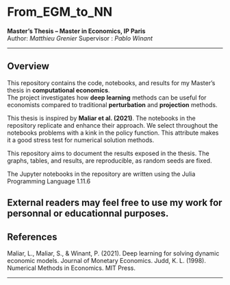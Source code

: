 # From_EGM_to_NN
**Master’s Thesis – Master in Economics, IP Paris**  
Author: *Matthieu Grenier*
Supervisor : *Pablo Winant*

---

## Overview

This repository contains the code, notebooks, and results for my Master’s thesis in **computational economics**.  
The project investigates how **deep learning** methods can be useful for economists compared to traditional **perturbation** and **projection** methods.

This thesis is inspired by **Maliar et al. (2021)**. The notebooks in the repository replicate and enhance their approach. We select throughout the notebooks problems with a kink in the policy function. This attribute makes it a good stress test for numerical solution methods.

This repository aims to document the results exposed in the thesis. The graphs, tables, and results, are reproducible, as random seeds are fixed.

The Jupyter notebooks in the repository are written using the Julia Programming Language 1.11.6

External readers may feel free to use my work for personnal or educationnal purposes.
---
## References

Maliar, L., Maliar, S., & Winant, P. (2021). Deep learning for solving dynamic economic models. Journal of Monetary Economics.
Judd, K. L. (1998). Numerical Methods in Economics. MIT Press.

---